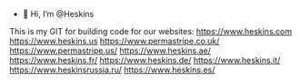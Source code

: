 - 👋 Hi, I’m @Heskins

This is my GIT for building code for our websites:
https://www.heskins.com
https://www.heskins.us
https://www.permastripe.co.uk/
https://www.permastripe.us/
https://www.heskins.ae/
https://www.heskins.fr/
https://www.heskins.de/
https://www.heskins.it/
https://www.heskinsrussia.ru/
https://www.heskins.es/

<!---
Heskins/Heskins is a ✨ special ✨ repository because its `README.md` (this file) appears on your GitHub profile.
You can click the Preview link to take a look at your changes.
--->

